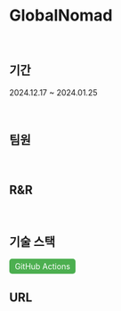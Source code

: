 # GlobalNomad

<br>

## 기간

2024.12.17 ~ 2024.01.25

<br>

## 팀원

<br>

## R&R

<br>

## 기술 스택
<div style="display: inline-block; background-color: #4CAF50; color: white; padding: 5px 10px; border-radius: 5px;">
  GitHub Actions
</div>
<br>

## URL
